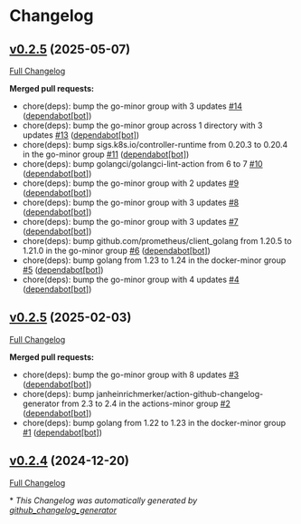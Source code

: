 # Changelog

## [v0.2.5](https://github.com/somaz94/helios-lb/tree/v0.2.5) (2025-05-07)

[Full Changelog](https://github.com/somaz94/helios-lb/compare/v0.2.5...v0.2.5)

**Merged pull requests:**

- chore\(deps\): bump the go-minor group with 3 updates [\#14](https://github.com/somaz94/helios-lb/pull/14) ([dependabot[bot]](https://github.com/apps/dependabot))
- chore\(deps\): bump the go-minor group across 1 directory with 3 updates [\#13](https://github.com/somaz94/helios-lb/pull/13) ([dependabot[bot]](https://github.com/apps/dependabot))
- chore\(deps\): bump sigs.k8s.io/controller-runtime from 0.20.3 to 0.20.4 in the go-minor group [\#11](https://github.com/somaz94/helios-lb/pull/11) ([dependabot[bot]](https://github.com/apps/dependabot))
- chore\(deps\): bump golangci/golangci-lint-action from 6 to 7 [\#10](https://github.com/somaz94/helios-lb/pull/10) ([dependabot[bot]](https://github.com/apps/dependabot))
- chore\(deps\): bump the go-minor group with 2 updates [\#9](https://github.com/somaz94/helios-lb/pull/9) ([dependabot[bot]](https://github.com/apps/dependabot))
- chore\(deps\): bump the go-minor group with 3 updates [\#8](https://github.com/somaz94/helios-lb/pull/8) ([dependabot[bot]](https://github.com/apps/dependabot))
- chore\(deps\): bump the go-minor group with 3 updates [\#7](https://github.com/somaz94/helios-lb/pull/7) ([dependabot[bot]](https://github.com/apps/dependabot))
- chore\(deps\): bump github.com/prometheus/client\_golang from 1.20.5 to 1.21.0 in the go-minor group [\#6](https://github.com/somaz94/helios-lb/pull/6) ([dependabot[bot]](https://github.com/apps/dependabot))
- chore\(deps\): bump golang from 1.23 to 1.24 in the docker-minor group [\#5](https://github.com/somaz94/helios-lb/pull/5) ([dependabot[bot]](https://github.com/apps/dependabot))
- chore\(deps\): bump the go-minor group with 4 updates [\#4](https://github.com/somaz94/helios-lb/pull/4) ([dependabot[bot]](https://github.com/apps/dependabot))

## [v0.2.5](https://github.com/somaz94/helios-lb/tree/v0.2.5) (2025-02-03)

[Full Changelog](https://github.com/somaz94/helios-lb/compare/v0.2.4...v0.2.5)

**Merged pull requests:**

- chore\(deps\): bump the go-minor group with 8 updates [\#3](https://github.com/somaz94/helios-lb/pull/3) ([dependabot[bot]](https://github.com/apps/dependabot))
- chore\(deps\): bump janheinrichmerker/action-github-changelog-generator from 2.3 to 2.4 in the actions-minor group [\#2](https://github.com/somaz94/helios-lb/pull/2) ([dependabot[bot]](https://github.com/apps/dependabot))
- chore\(deps\): bump golang from 1.22 to 1.23 in the docker-minor group [\#1](https://github.com/somaz94/helios-lb/pull/1) ([dependabot[bot]](https://github.com/apps/dependabot))

## [v0.2.4](https://github.com/somaz94/helios-lb/tree/v0.2.4) (2024-12-20)

[Full Changelog](https://github.com/somaz94/helios-lb/compare/v0.1.4...v0.2.4)



\* *This Changelog was automatically generated by [github_changelog_generator](https://github.com/github-changelog-generator/github-changelog-generator)*
